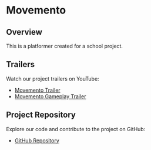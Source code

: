 # Movemento

## Overview
This is a platformer created for a school project.

## Trailers
Watch our project trailers on YouTube:
- [Movemento Trailer]([https://www.youtube.com/watch?v=TRAILER1_URL](https://www.youtube.com/watch?v=7wV9zysXZl8))
- [Movemento Gameplay Trailer]([https://www.youtube.com/watch?v=TRAILER2_URL](https://www.youtube.com/watch?v=6lqY2qWKgVE))

## Project Repository
Explore our code and contribute to the project on GitHub:
- [GitHub Repository]([https://github.com/YOUR_GITHUB_USERNAME/YOUR_REPOSITORY](https://github.com/IDATA2504-Spillutvikling-grp9/Movemento)https://github.com/IDATA2504-Spillutvikling-grp9/Movemento)
